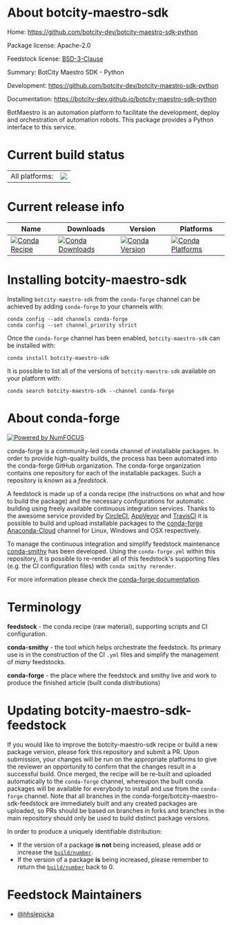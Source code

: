 About botcity-maestro-sdk
=========================

Home: https://github.com/botcity-dev/botcity-maestro-sdk-python

Package license: Apache-2.0

Feedstock license: [BSD-3-Clause](https://github.com/conda-forge/botcity-maestro-sdk-feedstock/blob/master/LICENSE.txt)

Summary: BotCity Maestro SDK - Python

Development: https://github.com/botcity-dev/botcity-maestro-sdk-python

Documentation: https://botcity-dev.github.io/botcity-maestro-sdk-python

BotMaestro is an automation platform to facilitate the development,
deploy and orchestration of automation robots. This package provides
a Python interface to this service.


Current build status
====================


<table><tr><td>All platforms:</td>
    <td>
      <a href="https://dev.azure.com/conda-forge/feedstock-builds/_build/latest?definitionId=13042&branchName=master">
        <img src="https://dev.azure.com/conda-forge/feedstock-builds/_apis/build/status/botcity-maestro-sdk-feedstock?branchName=master">
      </a>
    </td>
  </tr>
</table>

Current release info
====================

| Name | Downloads | Version | Platforms |
| --- | --- | --- | --- |
| [![Conda Recipe](https://img.shields.io/badge/recipe-botcity--maestro--sdk-green.svg)](https://anaconda.org/conda-forge/botcity-maestro-sdk) | [![Conda Downloads](https://img.shields.io/conda/dn/conda-forge/botcity-maestro-sdk.svg)](https://anaconda.org/conda-forge/botcity-maestro-sdk) | [![Conda Version](https://img.shields.io/conda/vn/conda-forge/botcity-maestro-sdk.svg)](https://anaconda.org/conda-forge/botcity-maestro-sdk) | [![Conda Platforms](https://img.shields.io/conda/pn/conda-forge/botcity-maestro-sdk.svg)](https://anaconda.org/conda-forge/botcity-maestro-sdk) |

Installing botcity-maestro-sdk
==============================

Installing `botcity-maestro-sdk` from the `conda-forge` channel can be achieved by adding `conda-forge` to your channels with:

```
conda config --add channels conda-forge
conda config --set channel_priority strict
```

Once the `conda-forge` channel has been enabled, `botcity-maestro-sdk` can be installed with:

```
conda install botcity-maestro-sdk
```

It is possible to list all of the versions of `botcity-maestro-sdk` available on your platform with:

```
conda search botcity-maestro-sdk --channel conda-forge
```


About conda-forge
=================

[![Powered by NumFOCUS](https://img.shields.io/badge/powered%20by-NumFOCUS-orange.svg?style=flat&colorA=E1523D&colorB=007D8A)](http://numfocus.org)

conda-forge is a community-led conda channel of installable packages.
In order to provide high-quality builds, the process has been automated into the
conda-forge GitHub organization. The conda-forge organization contains one repository
for each of the installable packages. Such a repository is known as a *feedstock*.

A feedstock is made up of a conda recipe (the instructions on what and how to build
the package) and the necessary configurations for automatic building using freely
available continuous integration services. Thanks to the awesome service provided by
[CircleCI](https://circleci.com/), [AppVeyor](https://www.appveyor.com/)
and [TravisCI](https://travis-ci.com/) it is possible to build and upload installable
packages to the [conda-forge](https://anaconda.org/conda-forge)
[Anaconda-Cloud](https://anaconda.org/) channel for Linux, Windows and OSX respectively.

To manage the continuous integration and simplify feedstock maintenance
[conda-smithy](https://github.com/conda-forge/conda-smithy) has been developed.
Using the ``conda-forge.yml`` within this repository, it is possible to re-render all of
this feedstock's supporting files (e.g. the CI configuration files) with ``conda smithy rerender``.

For more information please check the [conda-forge documentation](https://conda-forge.org/docs/).

Terminology
===========

**feedstock** - the conda recipe (raw material), supporting scripts and CI configuration.

**conda-smithy** - the tool which helps orchestrate the feedstock.
                   Its primary use is in the construction of the CI ``.yml`` files
                   and simplify the management of *many* feedstocks.

**conda-forge** - the place where the feedstock and smithy live and work to
                  produce the finished article (built conda distributions)


Updating botcity-maestro-sdk-feedstock
======================================

If you would like to improve the botcity-maestro-sdk recipe or build a new
package version, please fork this repository and submit a PR. Upon submission,
your changes will be run on the appropriate platforms to give the reviewer an
opportunity to confirm that the changes result in a successful build. Once
merged, the recipe will be re-built and uploaded automatically to the
`conda-forge` channel, whereupon the built conda packages will be available for
everybody to install and use from the `conda-forge` channel.
Note that all branches in the conda-forge/botcity-maestro-sdk-feedstock are
immediately built and any created packages are uploaded, so PRs should be based
on branches in forks and branches in the main repository should only be used to
build distinct package versions.

In order to produce a uniquely identifiable distribution:
 * If the version of a package **is not** being increased, please add or increase
   the [``build/number``](https://docs.conda.io/projects/conda-build/en/latest/resources/define-metadata.html#build-number-and-string).
 * If the version of a package **is** being increased, please remember to return
   the [``build/number``](https://docs.conda.io/projects/conda-build/en/latest/resources/define-metadata.html#build-number-and-string)
   back to 0.

Feedstock Maintainers
=====================

* [@hhslepicka](https://github.com/hhslepicka/)

